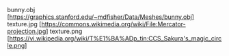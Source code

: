bunny.obj [https://graphics.stanford.edu/~mdfisher/Data/Meshes/bunny.obj]
texture.jpg [https://commons.wikimedia.org/wiki/File:Mercator-projection.jpg]
texture.png [https://vi.wikipedia.org/wiki/T%E1%BA%ADp_tin:CCS_Sakura's_magic_circle.png]



